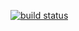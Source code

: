 [![build status](https://badge.buildkite.com/215ec3dec3e4f9032f29960909974004c6a6345ee9b97e3df2.svg?branch=master&theme=00aa65,ce2554,2b74df,8241aa,fff,fff)](https://buildkite.com/myob/nhan-frameworkless-web-app)